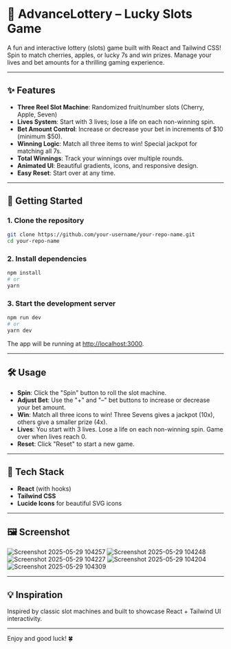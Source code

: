 # 🎰 AdvanceLottery – Lucky Slots Game

A fun and interactive lottery (slots) game built with React and Tailwind CSS! Spin to match cherries, apples, or lucky 7s and win prizes. Manage your lives and bet amounts for a thrilling gaming experience.

---

## ✨ Features

- **Three Reel Slot Machine**: Randomized fruit/number slots (Cherry, Apple, Seven)
- **Lives System**: Start with 3 lives; lose a life on each non-winning spin.
- **Bet Amount Control**: Increase or decrease your bet in increments of $10 (minimum $50).
- **Winning Logic**: Match all three items to win! Special jackpot for matching all 7s.
- **Total Winnings**: Track your winnings over multiple rounds.
- **Animated UI**: Beautiful gradients, icons, and responsive design.
- **Easy Reset**: Start over at any time.

---

## 🚀 Getting Started

### 1. Clone the repository

```bash
git clone https://github.com/your-username/your-repo-name.git
cd your-repo-name
```

### 2. Install dependencies

```bash
npm install
# or
yarn
```

### 3. Start the development server

```bash
npm run dev
# or
yarn dev
```

The app will be running at [http://localhost:3000](http://localhost:3000).

---

## 🛠 Usage

- **Spin**: Click the "Spin" button to roll the slot machine.
- **Adjust Bet**: Use the "+" and "–" bet buttons to increase or decrease your bet amount.
- **Win**: Match all three icons to win! Three Sevens gives a jackpot (10x), others give a smaller prize (4x).
- **Lives**: You start with 3 lives. Lose a life on each non-winning spin. Game over when lives reach 0.
- **Reset**: Click "Reset" to start a new game.

---

## 🎨 Tech Stack

- **React** (with hooks)
- **Tailwind CSS**
- **Lucide Icons** for beautiful SVG icons

---


## 🖼️ Screenshot

![Screenshot 2025-05-29 104257](https://github.com/user-attachments/assets/249a9c76-eb5f-4597-9f4e-4285b686c431)
![Screenshot 2025-05-29 104248](https://github.com/user-attachments/assets/8663a707-7aec-4e73-a12f-72208c26b140)
![Screenshot 2025-05-29 104227](https://github.com/user-attachments/assets/cb6c051b-143c-4a51-9875-a7571aec9ca0)
![Screenshot 2025-05-29 104204](https://github.com/user-attachments/assets/4cf611ac-255b-440d-b2a6-b5270fc134a5)
![Screenshot 2025-05-29 104309](https://github.com/user-attachments/assets/b796bcbf-c436-4e40-9f02-184b78fe76e7)

---

## 💡 Inspiration

Inspired by classic slot machines and built to showcase React + Tailwind UI interactivity.

---

Enjoy and good luck! 🍀
